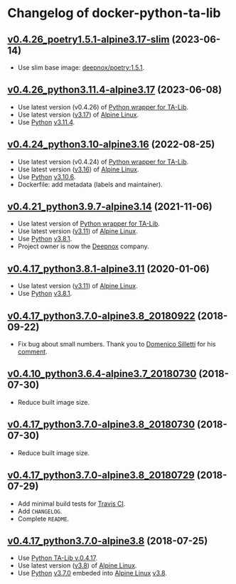 Changelog of docker-python-ta-lib
=================================

## [v0.4.26_poetry1.5.1-alpine3.17-slim](https://github.com/9fevrier/docker-python-ta-lib/tree/v0.4.26_poetry1.5.1-alpine3.17-slim) (2023-06-14)

* Use slim base image: [deepnox/poetry:1.5.1](https://github.com/deepnox-io/docker-poetry). 

## [v0.4.26_python3.11.4-alpine3.17](https://github.com/9fevrier/docker-python-ta-lib/tree/v0.4.26_python3.11.4-alpine3.17) (2023-06-08)

* Use latest version (v0.4.26) of [Python wrapper for TA-Lib](https://mrjbq7.github.io/ta-lib/).
* Use latest version ([v3.17](https://alpinelinux.org/posts/Alpine-3.17.0-released.html)) of [Alpine Linux](https://alpinelinux.org).
* Use [Python](https://www.python.org/) [v3.11.4](https://www.python.org/downloads/release/python-3114/).

## [v0.4.24_python3.10-alpine3.16](https://github.com/9fevrier/docker-python-ta-lib/tree/v0.4.24_python3.10-alpine3.16) (2022-08-25)

* Use latest version (v0.4.24) of [Python wrapper for TA-Lib](https://mrjbq7.github.io/ta-lib/).
* Use latest version ([v3.16](https://alpinelinux.org/posts/Alpine-3.16.0-released.html)) of [Alpine Linux](https://alpinelinux.org).
* Use [Python](https://www.python.org/) [v3.10.6](https://www.python.org/downloads/release/python-3106/).
* Dockerfile: add metadata (labels and maintainer).

## [v0.4.21_python3.9.7-alpine3.14](https://github.com/9fevrier/docker-python-ta-lib/tree/v0.4.21_python3.9.7-alpine3.14) (2021-11-06)

* Use latest version of [Python wrapper for TA-Lib](https://mrjbq7.github.io/ta-lib/).
* Use latest version ([v3.11](https://alpinelinux.org/posts/Alpine-3.11.0-released.html)) of [Alpine Linux](https://alpinelinux.org).
* Use [Python](https://www.python.org/) [v3.8.1](https://www.python.org/downloads/release/python-381/).
* Project owner is now the [Deepnox](https://github.com/deepnox-io) company.

## [v0.4.17_python3.8.1-alpine3.11](https://github.com/9fevrier/docker-python-ta-lib/tree/v0.4.17_python3.8.1-alpine3.11) (2020-01-06)

* Use latest version ([v3.11](https://alpinelinux.org/posts/Alpine-3.11.0-released.html)) of [Alpine Linux](https://alpinelinux.org).
* Use [Python](https://www.python.org/) [v3.8.1](https://www.python.org/downloads/release/python-381/).

## [v0.4.17_python3.7.0-alpine3.8_20180922](https://github.com/9fevrier/docker-python-ta-lib/tree/v0.4.17_python3.7.0-alpine3.8_20180730) (2018-09-22)

* Fix bug about small numbers. Thank you to [Domenico Silletti](https://github.com/dsilletti) for his [comment](https://github.com/mrjbq7/ta-lib/issues/157#issuecomment-367329661).

## [v0.4.10_python3.6.4-alpine3.7_20180730](https://github.com/9fevrier/docker-python-ta-lib/tree/v0.4.10_python3.6.4-alpine3.7_20180730) (2018-07-30)

* Reduce built image size.

## [v0.4.17_python3.7.0-alpine3.8_20180730](https://github.com/9fevrier/docker-python-ta-lib/tree/v0.4.17_python3.7.0-alpine3.8_20180730) (2018-07-30)

* Reduce built image size.

## [v0.4.17_python3.7.0-alpine3.8_20180729](https://github.com/9fevrier/docker-python-ta-lib/tree/v0.4.17_python3.7.0-alpine3.8_20180729) (2018-07-29)

* Add minimal build tests for [Travis CI](http://travis-ci.org/).
* Add `CHANGELOG`.
* Complete `README`.

## [v0.4.17_python3.7.0-alpine3.8](https://github.com/9fevrier/docker-python-ta-lib/tree/v0.4.17_python3.7.0-alpine3.8) (2018-07-25)

* Use [Python TA-Lib v.0.4.17](https://github.com/mrjbq7/ta-lib/tree/TA_Lib-0.4.17).
* Use latest version ([v3.8](https://alpinelinux.org/posts/Alpine-3.8.0-released.html)) of [Alpine Linux](https://alpinelinux.org).
* Use [Python](https://www.python.org/) [v3.7.0](https://www.python.org/downloads/release/python-370/) embeded into [Alpine Linux](https://alpinelinux.org) [v3.8](https://alpinelinux.org/posts/Alpine-3.8.0-released.html).
